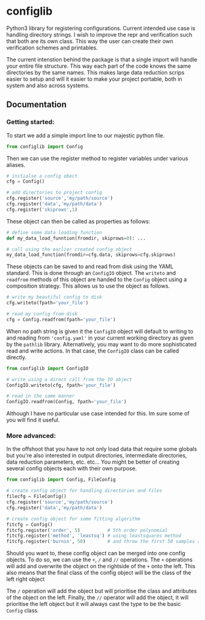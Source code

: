 # configlib
Python3 library for registering configurations. Current intended use case is handling directory strings.
I wish to improve the repr and verification such that both are its own class. This way the user can create their own verification schemes and printables.

The current intenstion behind the package is that a single import will handle your entire file structure. This way each part of the code knows the same directories by the
same names. This makes large data reduction scrips easier to setup and will it easier to make your project portable, both in system and also across systems.

## Documentation
### Getting started:
To start we add a simple import line to our majestic python file.
```python
from configlib import Config
```
Then we can use the register method to register variables under various aliases.
```python
# initialse a config obect
cfg = Config()

# add directories to project config
cfg.register('source','my/path/source')
cfg.register('data','my/path/data')
cfg.register('skiprows',1)
```
These object can then be called as properties as follows:
```python
# define some data loading function
def my_data_load_funntion(fromdir, skiprows=0): ...

# call using the earlier created config object
my_data_load_function(fromdir=cfg.data, skiprows=cfg.skiprows)
```
These objects can be saved to and read from disk using the YAML standard. This is done through an `ConfigIO` object. The `writeto` and `readfrom` methods of this object
are handed to the `Config` object using a composition strategy. This allows us to use the object as follows.
```python
# write my beautiful config to disk
cfg.writeto(fpath='your_file')

# read my config from disk
cfg = Config.readfrom(fpath='your_file')
```
When no path string is given it the `ConfigIO` object will default to writing to and reading from `'config.yaml'` in your current working directory as given by the `pathlib` library.
Alternatively, you may want to do more sophisticated read and write actions. In that case, the `ConfigIO` class can be called directly.

```python
from configlib import ConfigIO

# write using a direct call from the IO object
ConfigIO.writeto(cfg, fpath='your_file')

# read in the same manner 
ConfigIO.readfrom(Config, fpath='your_file')
```
Although I have no particular use case intended for this. Im sure some of you will find it useful.
### More advanced:
In the offshoot that you have to not only load data that require some globals but you're also interested in output directories, intermediate directories, data reduction parameters, etc. etc... You might be better of creating several config objects each with their own purpose.
```python
from configlib import Config, FileConfig

# create config object for handling directories and files
filecfg = FileConfig()
cfg.register('source','my/path/source')
cfg.register('data','my/path/data')

# create config object for some fitting algorithm
fitcfg = Config()
fitcfg.register('order', 5)          # 5th order polynomial
fitcfg.register('method', 'leastsq') # using leastsquares method
fitcfg.register('burnin', 50)        # and throw the first 50 samples away
```
Should you want to, these config object can be merged into one config objects. To do so, we can use the `+`, `/` and `//` operations.
The `+` operations will add and overwrite the object on the rightside of the `+` onto the left. This also means that the final class of the
config object will be the class of the left right object

The `/` operation will add the object but will prioritise the class and attributes of the object on the left.
Finally, the `//` operator will add the object, it will prioritise the left object but it will always cast the type to be the basic `Config` class.




